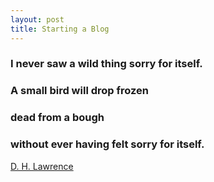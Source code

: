 ```yaml
---
layout: post
title: Starting a Blog
---
```


### I never saw a wild thing sorry for itself.
### A small bird will drop frozen
### dead from a bough
### without ever having felt sorry for itself.

[D. H. Lawrence](http://www.biography.com/people/dh-lawrence-17175776)

